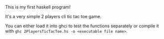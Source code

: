 This is my first haskell program!

It's a very simple 2 players cli tic tac toe game.

You can  either load it into ghci to test the functions separately or compile it with `ghc 2PlayersTicTacToe.hs -o <executable file name>`.
